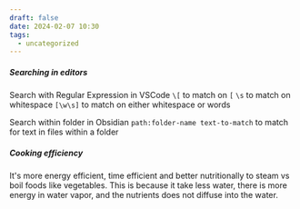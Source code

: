 ```yaml
---
draft: false
date: 2024-02-07 10:30
tags:
  - uncategorized
---
```

##### Searching in editors
Search with Regular Expression in VSCode
`\[` to match on `[`
`\s` to match on whitespace
`[\w\s]` to match on either whitespace or words

Search within folder in Obsidian
`path:folder-name text-to-match` to match for text in files within a folder

##### Cooking efficiency
It's more energy efficient, time efficient and better nutritionally to steam vs boil foods like vegetables. This is because it take less water, there is more energy in water vapor, and the nutrients does not diffuse into the water.


